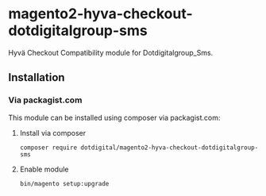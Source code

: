 # magento2-hyva-checkout-dotdigitalgroup-sms
Hyvä Checkout Compatibility module for Dotdigitalgroup_Sms.

## Installation

### Via packagist.com

This module can be installed using composer via packagist.com:

1. Install via composer
    ```
    composer require dotdigital/magento2-hyva-checkout-dotdigitalgroup-sms
    ```
2. Enable module
    ```
    bin/magento setup:upgrade
    ```
